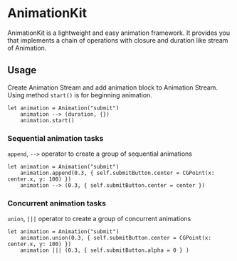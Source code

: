 # AnimationKit

AnimationKit is a lightweight and easy animation framework.
It provides you that implements a chain of operations with closure and duration like stream of Animation.

## Usage

Create Animation Stream and add animation block to Animation Stream. Using method `start()` is for beginning animation.

```
let animation = Animation("submit")
    animation --> (duration, {})
    animation.start()
```

### Sequential animation tasks
`append`, `-->` operator to create a group of sequential animations
```
let animation = Animation("submit")
    animation.append(0.3, { self.submitButton.center = CGPoint(x: center.x, y: 100) })
    animation --> (0.3, { self.submitButton.center = center })
```

### Concurrent animation tasks
`union`, `|||` operator to create a group of concurrent animations
```
let animation = Animation("submit")
    animation.union(0.3, { self.submitButton.center = CGPoint(x: center.x, y: 100) })
    animation ||| (0.3, { self.submitButton.alpha = 0 } )
```
